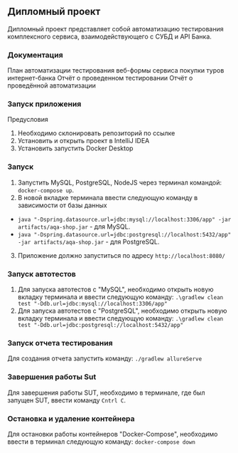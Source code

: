 ## Дипломный проект

Дипломный проект представляет собой автоматизацию тестирования комплексного сервиса, взаимодействующего с СУБД и API Банка.

### Документация

 План автоматизации тестирования веб-формы сервиса покупки туров интернет-банка
 Отчёт о проведенном тестировании
 Отчёт о проведённой автоматизации


### Запуск приложения

 Предусловия

1. Необходимо склонировать репозиторий по ссылке 
2. Установить и открыть проект в  IntelliJ IDEA
3. Установить запустить Docker Desktop

### Запуск
1. Запустить MySQL, PostgreSQL, NodeJS через терминал командой: `docker-compose up`.
2. В новой вкладке терминала ввести следующую команду в зависимости от базы данных
- `java "-Dspring.datasource.url=jdbc:mysql://localhost:3306/app" -jar artifacts/aqa-shop.jar` - для MySQL.
- `java "-Dspring.datasource.url=jdbc:postgresql://localhost:5432/app" -jar artifacts/aqa-shop.jar` - для PostgreSQL.
3. Приложение должно запуститься по адресу `http://localhost:8080/`


### Запуск автотестов 

1. Для запуска автотестов с "MySQL", необходимо открыть новую вкладку терминала и ввести следующую команду: `.\gradlew clean test "-Ddb.url=jdbc:mysql://localhost:3306/app"`
2. Для запуска автотестов с "PostgreSQL", необходимо открыть новую вкладку терминала и ввести следующую команду: `.\gradlew clean test "-Ddb.url=jdbc:postgresql://localhost:5432/app"`

### Запуск отчета тестирования
Для создания отчета запустить команду: `./gradlew allureServe`
### Завершения работы Sut
Для завершения работы SUT, необходимо в терминале, где был запущен SUT, ввести команду `Cntrl C`.
### Остановка и удаление контейнера
Для остановки работы контейнеров "Docker-Compose", необходимо ввести в терминал следующую команду: `docker-compose down`
